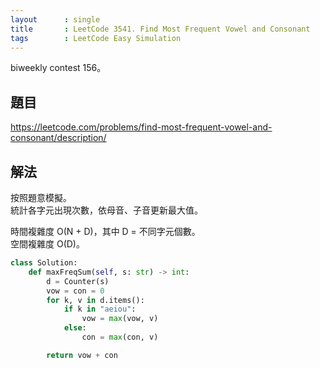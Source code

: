 ```yaml
---
layout      : single
title       : LeetCode 3541. Find Most Frequent Vowel and Consonant
tags        : LeetCode Easy Simulation
---
```

biweekly contest 156。

## 題目

<https://leetcode.com/problems/find-most-frequent-vowel-and-consonant/description/>

## 解法

按照題意模擬。  
統計各字元出現次數，依母音、子音更新最大值。  

時間複雜度 O(N + D)，其中 D = 不同字元個數。  
空間複雜度 O(D)。  

```python
class Solution:
    def maxFreqSum(self, s: str) -> int:
        d = Counter(s)
        vow = con = 0
        for k, v in d.items():
            if k in "aeiou":
                vow = max(vow, v)
            else:
                con = max(con, v)

        return vow + con
```
